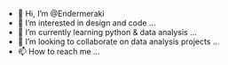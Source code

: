 - 👋 Hi, I’m @Endermeraki
- 👀 I’m interested in design and code ...
- 🌱 I’m currently learning python & data analysis ...
- 💞️ I’m looking to collaborate on data analysis projects ...
- 📫 How to reach me ...

<!---
Endermeraki/Endermeraki is a ✨ special ✨ repository because its `README.md` (this file) appears on your GitHub profile.
You can click the Preview link to take a look at your changes.
--->
